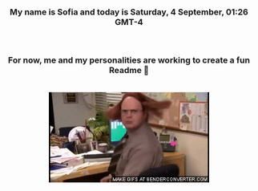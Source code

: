 


<div align="center">
<h3 >My name is Sofia and today is Saturday, 4 September, 01:26 GMT-4</h3><br>
<h3 >For now, me and my personalities are working to create a fun Readme 👋
</h3><br>
<img src='img/dwight.gif' alt='working...'/>
</div>
